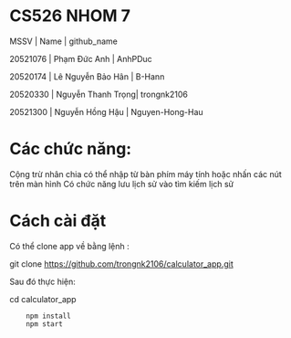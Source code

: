 # CS526 NHOM 7

MSSV        | Name              | github_name

20521076    | Phạm Đức Anh      |   AnhPDuc

20520174    | Lê Nguyễn Bảo Hân |   B-Hann

20520330    | Nguyễn Thanh Trọng|   trongnk2106

20521300    | Nguyễn Hồng Hậu   |   Nguyen-Hong-Hau



# Các chức năng:
Cộng trừ nhân chia có thể nhập từ bàn phím máy tính hoặc nhấn các nút trên màn hình
Có chức năng lưu lịch sử vào tìm kiếm lịch sử

# Cách cài đặt
Có thể clone app về bằng lệnh : 

git clone https://github.com/trongnk2106/calculator_app.git

Sau đó thực hiện:

 cd calculator_app 


		npm install
		npm start



